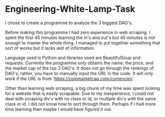 # Engineering-White-Lamp-Task
I chose to create a programme to analyze the 3 biggest DAO's.

Before making this programme I had zero experience in web scraping. I spent the first 45 minutes learning the in's and out's but 45 minutes is not enough to master the whole thing. I managed to put together something that sort of works but it lacks alot of information.

Language used is Python and libraries used are BeautifulSoup and requests. Currently the programme only obtains the name, the price, and the market cap of the top 3 DAO's. It does not go through the rankings of DAO's, rather, you have to manually input the URL in the code. It will only work if the URL is from 'https://coinmarketcap.com/currencies'.

Other than learning web scraping, a big chunk of my time was spent looking for a website that is easily scrapable. Due to my inexperience, I could not deal with scraping div's with no class or id, or multiple div's with the same class or id. I did not know how to sort through them. Perhaps if I had more time learning then maybe I would have figured it out.

